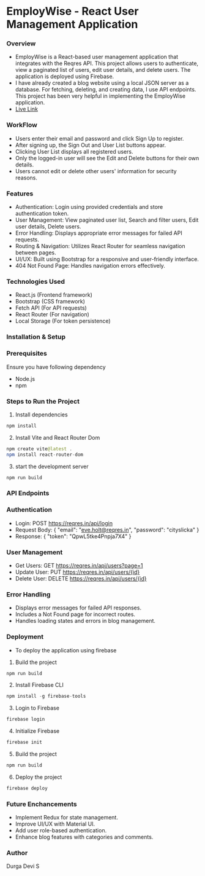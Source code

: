 # EmployWise - React User Management Application
### Overview
- EmployWise is a React-based user management application that integrates with the Reqres API. This project allows users to authenticate, view a paginated list of users, edit user details, and delete users. The application is deployed using Firebase.
- I have already created a blog website using a local JSON server as a database. For fetching, deleting, and creating data, I use API endpoints. This project has been very helpful in implementing the EmployWise application.
- [Live Link](https://employwise-f29b5.web.app)
### WorkFlow
- Users enter their email and password and click Sign Up to register.
- After signing up, the Sign Out and User List buttons appear.
- Clicking User List displays all registered users.
- Only the logged-in user will see the Edit and Delete buttons for their own details.
- Users cannot edit or delete other users' information for security reasons.
### Features
- Authentication: Login using provided credentials and store authentication token.
- User Management: View paginated user list, Search and filter users, Edit user details, Delete users.
- Error Handling: Displays appropriate error messages for failed API requests.
- Routing & Navigation: Utilizes React Router for seamless navigation between pages.
- UI/UX: Built using Bootstrap for a responsive and user-friendly interface.
- 404 Not Found Page: Handles navigation errors effectively.
### Technologies Used
- React.js (Frontend framework)
- Bootstrap (CSS framework)
- Fetch API (For API requests)
- React Router (For navigation)
- Local Storage (For token persistence)
### Installation & Setup
### Prerequisites
Ensure you have following dependency 
- Node.js
- npm
### Steps to Run the Project
1. Install dependencies
```java
npm install
```
2. Install Vite and React Router Dom
```java
npm create vite@latest .
npm install react-router-dom
```
3. start the development server
```java
npm run build
```
### API Endpoints
### Authentication
- Login: POST https://reqres.in/api/login
- Request Body: { "email": "eve.holt@reqres.in", "password": "cityslicka" }
- Response: { "token": "QpwL5tke4Pnpja7X4" }
### User Management
- Get Users: GET https://reqres.in/api/users?page=1
- Update User: PUT https://reqres.in/api/users/{id}
- Delete User: DELETE https://reqres.in/api/users/{id}
### Error Handling
- Displays error messages for failed API responses.
- Includes a Not Found page for incorrect routes.
- Handles loading states and errors in blog management.
### Deployment
- To deploy the application using firebase
1. Build the project
```java
npm run build
```
2. Install Firebase CLI
```java
npm install -g firebase-tools
```
3. Login to Firebase
```java
firebase login
```
4. Initialize Firebase
```java
firebase init
```
5. Build the project
```java
npm run build
```
6. Deploy the project
```java
firebase deploy
```
### Future Enchancements
- Implement Redux for state management.
- Improve UI/UX with Material UI.
- Add user role-based authentication.
- Enhance blog features with categories and comments.
### Author
Durga Devi S
